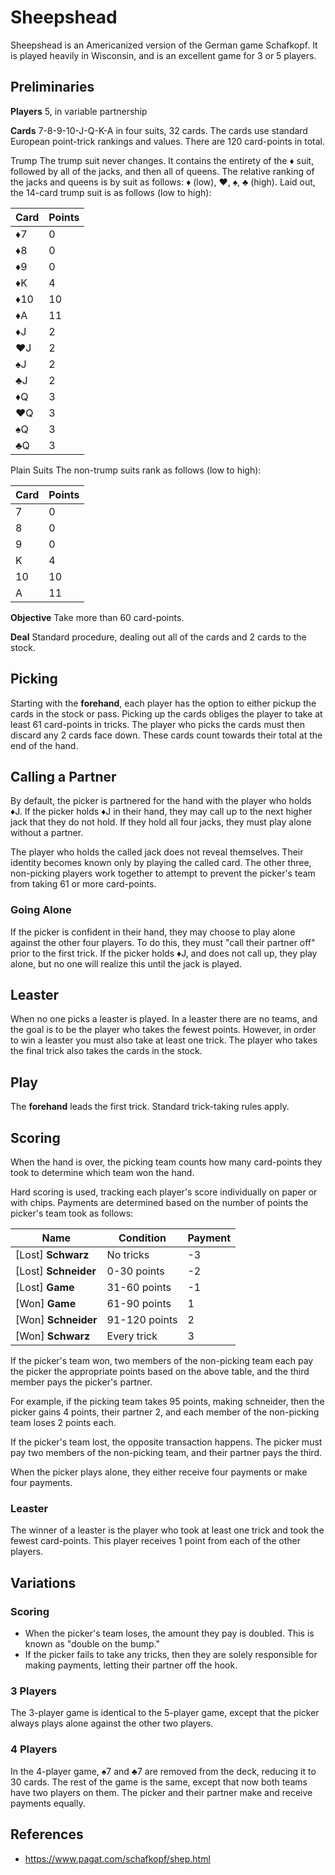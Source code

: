 # Sheepshead

Sheepshead is an Americanized version of the German game Schafkopf. It is played heavily in Wisconsin, and is an excellent game for 3 or 5 players.

## Preliminaries

**Players** 5, in variable partnership

**Cards** 7-8-9-10-J-Q-K-A in four suits, 32 cards. The cards use standard European point-trick rankings and values. There are 120 card-points in total.

Trump The trump suit never changes. It contains the entirety of the ♦ suit, followed by all of the jacks, and then all of queens. The relative ranking of the jacks and queens is by suit as follows: ♦ (low), ♥, ♠, ♣ (high). Laid out, the 14-card trump suit is as follows (low to high):

Card | Points
---- | ------
♦7   | 0
♦8   | 0
♦9   | 0
♦K   | 4
♦10  | 10
♦A   | 11
♦J   | 2
♥J   | 2
♠J   | 2
♣J   | 2
♦Q   | 3
♥Q   | 3
♠Q   | 3
♣Q   | 3

Plain Suits The non-trump suits rank as follows (low to high):

Card | Points
---- | ------
7    | 0 
8    | 0
9    | 0
K    | 4
10   | 10
A    | 11

**Objective** Take more than 60 card-points.

**Deal** Standard procedure, dealing out all of the cards and 2 cards to the stock.

## Picking

Starting with the **forehand**, each player has the option to either pickup the cards in the stock or pass. Picking up the cards obliges the player to take at least 61 card-points in tricks. The player who picks the cards must then discard any 2 cards face down. These cards count towards their total at the end of the hand.

## Calling a Partner

By default, the picker is partnered for the hand with the player who holds ♦J. If the picker holds ♦J in their hand, they may call up to the next higher jack that they do not hold. If they hold all four jacks, they must play alone without a partner.

The player who holds the called jack does not reveal themselves. Their identity becomes known only by playing the called card. The other three, non-picking players work together to attempt to prevent the picker's team from taking 61 or more card-points.

### Going Alone

If the picker is confident in their hand, they may choose to play alone against the other four players. To do this, they must "call their partner off" prior to the first trick. If the picker holds ♦J, and does not call up, they play alone, but no one will realize this until the jack is played.

## Leaster

When no one picks a leaster is played. In a leaster there are no teams, and the goal is to be the player who takes the fewest points. However, in order to win a leaster you must also take at least one trick. The player who takes the final trick also takes the cards in the stock.

## Play

The **forehand** leads the first trick. Standard trick-taking rules apply.

## Scoring

When the hand is over, the picking team counts how many card-points they took to determine which team won the hand.

Hard scoring is used, tracking each player's score individually on paper or with chips. Payments are determined based on the number of points the picker's team took as follows:


Name                 | Condition     | Payment
-------------------- | ------------- | -------
[Lost] **Schwarz**   | No tricks     | -3
[Lost] **Schneider** | 0-30 points   | -2
[Lost] **Game**      | 31-60 points  | -1
[Won] **Game**       | 61-90 points  | 1
[Won] **Schneider**  | 91-120 points | 2
[Won] **Schwarz**    | Every trick   | 3

If the picker's team won, two members of the non-picking team each pay the picker the appropriate points based on the above table, and the third member pays the picker's partner.

For example, if the picking team takes 95 points, making schneider, then the picker gains 4 points, their partner 2, and each member of the non-picking team loses 2 points each.

If the picker's team lost, the opposite transaction happens. The picker must pay two members of the non-picking team, and their partner pays the third.

When the picker plays alone, they either receive four payments or make four payments.

### Leaster

The winner of a leaster is the player who took at least one trick and took the fewest card-points. This player receives 1 point from each of the other players.

## Variations

### Scoring

- When the picker's team loses, the amount they pay is doubled. This is known as "double on the bump."
- If the picker fails to take any tricks, then they are solely responsible for making payments, letting their partner off the hook.

### 3 Players

The 3-player game is identical to the 5-player game, except that the picker always plays alone against the other two players.

### 4 Players

In the 4-player game, ♠7 and ♣7 are removed from the deck, reducing it to 30 cards. The rest of the game is the same, except that now both teams have two players on them. The picker and their partner make and receive payments equally.

## References

- https://www.pagat.com/schafkopf/shep.html